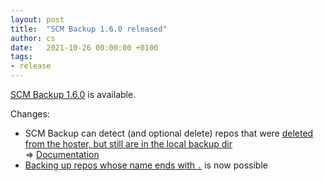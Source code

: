 ```yaml
---
layout: post
title:  "SCM Backup 1.6.0 released"
author: cs
date:   2021-10-26 00:00:00 +0100
tags:
- release
---
```


[SCM Backup 1.6.0](https://github.com/christianspecht/scm-backup/releases/tag/1.6.0) is available.

Changes:

- SCM Backup can detect (and optional delete) repos that were [deleted from the hoster, but still are in the local backup dir](https://github.com/christianspecht/scm-backup/issues/39)  
  ⇒ [Documentation](https://docs.scm-backup.org/en/1.6/config.html#removedeletedrepos)
- [Backing up repos whose name ends with `.`](https://github.com/christianspecht/scm-backup/issues/27) is now possible

